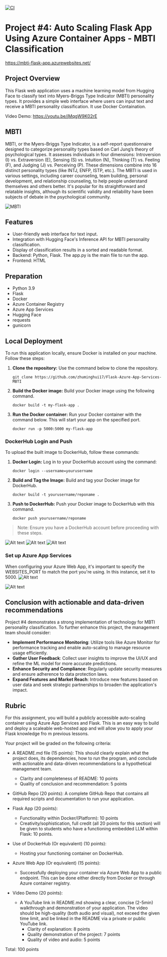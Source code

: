[![CI](https://github.com/zhuminghui17/python-template/actions/workflows/cicd.yml/badge.svg)](https://github.com/zhuminghui17/python-template/actions/workflows/cicd.yml)

# Project #4: Auto Scaling Flask App Using Azure Container Apps - MBTI Classification

https://mbti-flask-app.azurewebsites.net/

## Project Overview
This Flask web application uses a machine learning model from Hugging Face to classify text into Myers-Briggs Type Indicator (MBTI) personality types. It provides a simple web interface where users can input text and receive a MBTI personality classification. It use Docker Containation.

Video Demo: https://youtu.be/jMqgW9K02rE

## MBTI
MBTI, or the Myers-Briggs Type Indicator, is a self-report questionnaire designed to categorize personality types based on Carl Jung’s theory of psychological types. It assesses individuals in four dimensions: Introversion (I) vs. Extraversion (E), Sensing (S) vs. Intuition (N), Thinking (T) vs. Feeling (F), and Judging (J) vs. Perceiving (P). These dimensions combine into 16 distinct personality types (like INTJ, ENFP, ISTP, etc.). The MBTI is used in various settings, including career counseling, team building, personal development, and relationship counseling, to help people understand themselves and others better. It's popular for its straightforward and relatable insights, although its scientific validity and reliability have been subjects of debate in the psychological community.

![MBTI](images/image-1.png)


## Features
- User-friendly web interface for text input.
- Integration with Hugging Face's Inference API for MBTI personality classification.
- Display of classification results in a sorted and readable format.
- Backend: Python, Flask. The app.py is the main file to run the app.
- Frontend: HTML

## Preparation
- Python 3.9
- Flask
- Docker
- Azure Container Registry
- Azure App Services
- Hugging Face
- requests
- gunicorn

## Local Deployment
To run this application locally, ensure Docker is installed on your machine. Follow these steps:

1. **Clone the repository:**
    Use the command below to clone the repository.
    ```
    git clone https://github.com/zhuminghui17/Flask-Azure-App-Services-MBTI
    ```

2. **Build the Docker image:**
    Build your Docker image using the following command.

    ```
    docker build -t my-flask-app .
    ```

3. **Run the Docker container:**
    Run your Docker container with the command below. This will start your app on the specified port.

    ```
    docker run -p 5000:5000 my-flask-app
    ```

### DockerHub Login and Push
To upload the built image to DockerHub, follow these commands:

1. **Docker Login:**
    Log in to your DockerHub account using the command:

    ```
    docker login --username=yourusername
    ```

2. **Build and Tag the Image:**
    Build and tag your Docker image for DockerHub.

    ```
    docker build -t yourusername/reponame .
    ```

3. **Push to DockerHub:**
    Push your Docker image to DockerHub with this command.

    ```
    docker push yourusername/reponame
    ```

> Note: Ensure you have a DockerHub account before proceeding with these steps.

![Alt text](images/image-2.png)
![Alt text](images/image-3.png)
![Alt text](images/image-4.png)

### Set up Azure App Services
When configuring your Azure Web App, it's important to specify the WEBSITES_PORT to match the port you're using. In this instance, set it to 5000.
![Alt text](images/image-6.png)

![Alt text](images/image-5.png)


## Conclusion with actionable and data-driven recommendations
Project #4 demonstrates a strong implementation of technology for MBTI personality classification. To further enhance this project, the management team should consider:

- **Implement Performance Monitoring**: Utilize tools like Azure Monitor for performance tracking and enable auto-scaling to manage resource usage efficiently.
- **Gather User Feedback**: Collect user insights to improve the UI/UX and refine the ML model for more accurate predictions.
- **Enhance Security and Compliance**: Regularly update security measures and ensure adherence to data protection laws.
- **Expand Features and Market Reach**: Introduce new features based on user data and seek strategic partnerships to broaden the application's impact.

## Rubric
For this assignment, you will build a publicly accessible auto-scaling container using Azure App Services and Flask. This is an easy way to build and deploy a scaleable web-hosted app and will allow you to apply your Flask knowledge fro m previous lessons.

Your project will be graded on the following criteria:

- A README.md file (15 points): This should clearly explain what the project does, its dependencies, how to run the program, and conclude with actionable and data-driven recommendations to a hypothetical management team.
    - Clarity and completeness of README: 10 points
    - Quality of conclusion and recommendation: 5 points
			
- GitHub Repo (20 points): A complete GitHub Repo that contains all required scripts and documentation to run your application.
		
- Flask App (20 points):	
    - Functionality within Docker/(Platform): 10 points
    - Creativity/sophistication, full credit (all 20 points for this section) will be given to students who have a functioning embedded LLM within Flask: 10 points.
		
- Use of DockerHub (Or equivalent) (10 points): 
    - Hosting your functioning container on DockerHub.   
- Azure Web App (Or equivalent) (15 points): 
    - Successfully deploying your container via Azure Web App to a public endpoint. This can be done either directly from Docker or through Azure container registry.
	
	
- Video Demo (20 points): 
    - A YouTube link in README.md showing a clear, concise (2-5min) walkthrough and demonstration of your application. The video should be high-quality (both audio and visual), not exceed the given time limit, and be linked in the README via a private or public YouTube link.
        - Clarity of explanation: 8 points
        - Quality demonstration of the project: 7 points	
        - Quality of video and audio: 5 points
	

Total: 100 points

